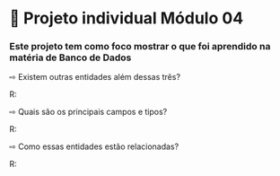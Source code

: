 # 🚀 Projeto individual Módulo 04


### Este projeto tem como foco mostrar o que foi aprendido na matéria de Banco de Dados


⇨ Existem outras entidades além dessas três?


R:


⇨ Quais são os principais campos e tipos?


R:


⇨ Como essas entidades estão relacionadas?


R:
